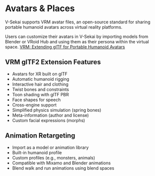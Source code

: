 # Avatars & Places

V-Sekai supports VRM avatar files, an open-source standard for sharing portable humanoid avatars across virtual reality platforms.

Users can customize their avatars in V-Sekai by importing models from Blender or VRoid Hub and using them as their persona within the virtual space. [VRM: Extending glTF for Portable Humanoid Avatars](https://www.khronos.org/assets/uploads/developers/presentations/VRM-Extending-glTF-for-Portable-Humanoid-Avatars_SIGGRAPH-Asia_Nov19.pdf)

## VRM glTF2 Extension Features

- Avatars for XR built on glTF
- Automatic humanoid rigging
- Interactive hair and clothing
- Twist bones and constraints
- Toon shading with glTF PBR
- Face shapes for speech
- Cross-engine support
- Simplified physics simulation (spring bones)
- Meta-information (author and license)
- Custom facial expressions (morphs)

## Animation Retargeting

- Import as a model or animation library
- Built-in humanoid profile
- Custom profiles (e.g., monsters, animals)
- Compatible with Mixamo and Blender animations
- Blend walk and run animations using blend spaces